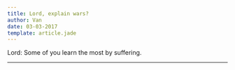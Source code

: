 ```yaml
---
title: Lord, explain wars?
author: Van
date: 03-03-2017
template: article.jade
---
```


Lord: Some of you learn the most by suffering. 

---







